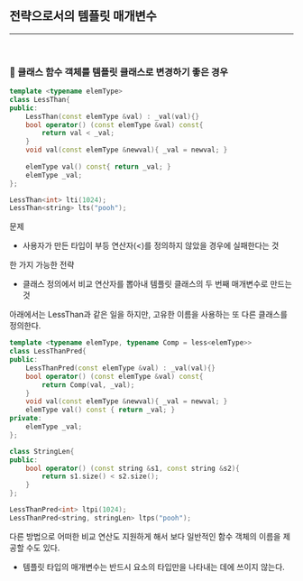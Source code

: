 ## 전략으로서의 템플릿 매개변수

***

<br>

### :pushpin: 클래스 함수 객체를 템플릿 클래스로 변경하기 좋은 경우

```c++
template <typename elemType>
class LessThan{
public:
    LessThan(const elemType &val) : _val(val){}
    bool operator() (const elemType &val) const{
        return val < _val;
    }
    void val(const elemType &newval){ _val = newval; }
    
    elemType val() const{ return _val; }
    elemType _val;
};

LessThan<int> lti(1024);
LessThan<string> lts("pooh");
```

문제

- 사용자가 만든 타입이 부등 연산자(<)를 정의하지 않았을 경우에 실패한다는 것

한 가지 가능한 전략

- 클래스 정의에서 비교 연산자를 뽑아내 템플릿 클래스의 두 번째 매개변수로 만드는 것

아래에서는 LessThan과 같은 일을 하지만, 고유한 이름을 사용하는 또 다른 클래스를 정의한다.

```c++
template <typename elemType, typename Comp = less<elemType>>
class LessThanPred{
public:
    LessThanPred(const elemType &val) : _val(val){}
    bool operator() (const elemType &val) const{
        return Comp(val, _val);
    }
    void val(const elemType &newval){ _val = newval; }
    elemType val() const { return _val; }
private:
    elemType _val;
};

class StringLen{
public:
    bool operator() (const string &s1, const string &s2){
        return s1.size() < s2.size();
    }
};

LessThanPred<int> ltpi(1024);
LessThanPred<string, stringLen> ltps("pooh");
```

다른 방법으로 어떠한 비교 연산도 지원하게 해서 보다 일반적인 함수 객체의 이름을 제공할 수도 있다.

- 템플릿 타입의 매개변수는 반드시 요소의 타입만을 나타내는 데에 쓰이지 않는다.